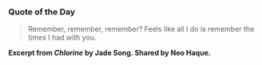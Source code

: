 ### Quote of the Day

> Remember, remember, remember? Feels like all I do is remember the times I had with you.

**Excerpt from *Chlorine* by Jade Song. Shared by Neo Haque.**